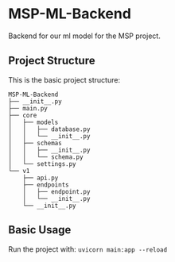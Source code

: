 # MSP-ML-Backend
Backend for our ml model for the MSP project.

## Project Structure
This is the basic project structure:
```
MSP-ML-Backend
├── __init__.py
├── main.py
├── core
│   ├── models
│   │   ├── database.py
│   │   └── __init__.py
│   ├── schemas
│   │   ├── __init__.py
│   │   └── schema.py
│   └── settings.py
└── v1
    ├── api.py
    ├── endpoints
    │   ├── endpoint.py
    │   └── __init__.py
    └── __init__.py 
```

## Basic Usage
Run the project with: `uvicorn main:app --reload`
